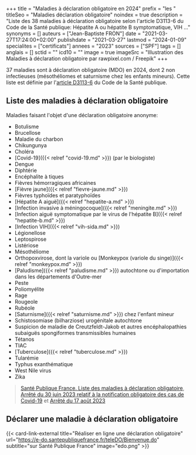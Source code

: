 +++
title = "Maladies à déclaration obligatoire en 2024"
prefix = "les "
titleSeo = "Maladies déclaration obligatoire"
noindex = true
description = "Liste des 38 maladies à déclaration obligatoire selon l'article D3113-6 du Code de la Santé publique: Hépatite A ou hépatite B symptomatique, VIH ..."
synonyms = []
auteurs = ["Jean-Baptiste FRON"]
date = "2021-03-27T17:24:00+02:00"
publishdate = "2021-03-27"
lastmod = "2024-01-09"
specialites = ["certificats"]
annees = "2023"
sources = ["SPF"]
tags = []
anglais = []
sctid = ""
icd10 = ""
image = true
imageSrc = "Illustration des Maladies à déclaration obligatoire par rawpixel.com / Freepik"
+++

37 maladies sont à déclaration obligatoire (MDO) en 2024, dont 2 non infectieuses (mésothéliomes et saturnisme chez les enfants mineurs). Cette liste est définie par l'[article D3113-6](https://www.legifrance.gouv.fr/codes/id/LEGISCTA000006190444/) du Code de la Santé publique.

## Liste des maladies à déclaration obligatoire

Maladies faisant l'objet d'une déclaration obligatoire anonyme:

- Botulisme
- Brucellose
- Maladie du charbon
- Chikungunya
- Choléra
- [Covid-19]({{< relref "covid-19.md" >}}) (par le biologiste)
- Dengue
- Diphtérie
- Encéphalite à tiques
- Fièvres hémorragiques africaines
- [Fièvre jaune]({{< relref "fievre-jaune.md" >}})
- Fièvres typhoïdes et paratyphoïdes
- [Hépatite A aiguë]({{< relref "hepatite-a.md" >}})
- [Infection invasive à méningocoque]({{< relref "meningite.md" >}})
- [Infection aiguë symptomatique par le virus de l'hépatite B]({{< relref "hepatite-b.md" >}})
- [Infection VIH]({{< relref "vih-sida.md" >}})
- Légionellose
- Leptospirose
- Listériose
- Mésothéliome
- Orthopoxvirose, dont la variole ou [Monkeypox (variole du singe)]({{< relref "monkeypox.md" >}})
- [Paludisme]({{< relref "paludisme.md" >}}) autochtone ou d'importation dans les départements d'Outre-mer
- Peste
- Poliomyélite
- Rage
- Rougeole
- Rubéole
- [Saturnisme]({{< relref "saturnisme.md" >}}) chez l'enfant mineur
- Schistosomiase (bilharziose) urogénitale autochtone
- Suspicion de maladie de Creutzfeldt-Jakob et autres encéphalopathies subaiguës spongiformes transmissibles  humaines
- Tétanos
- TIAC
- [Tuberculose]({{< relref "tuberculose.md" >}})
- Tularémie
- Typhus exanthématique
- West Nile virus
- Zika

> [Santé Publique France. Liste des maladies à déclaration obligatoire](https://www.santepubliquefrance.fr/maladies-a-declaration-obligatoire/liste-des-maladies-a-declaration-obligatoire), [Arrêté du 30 juin 2023 relatif à la notification obligatoire des cas de Covid-19](https://www.legifrance.gouv.fr/jorf/id/JORFTEXT000047773301) et [Arrêté du 17 août 2023](https://www.legifrance.gouv.fr/jorf/id/JORFTEXT000047989363)

## Déclarer une maladie à déclaration obligatoire

{{< card-link-external title="Réaliser en ligne une déclaration obligatoire" url="https://e-do.santepubliquefrance.fr/teleDO/Bienvenue.do" subtitle="sur Santé Publique France" image="edo.png" >}}
